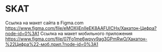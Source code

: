 # SKAT
Ссылка на макет сайта в Figma.com
https://www.figma.com/file/eMOXljEnIIeEK8AAFUICHx/Хакатон-Цифра?node-id=0%3A1 
Ссылка на макет мобильного приложения
https://www.figma.com/file/07Fo1me6wpyv9ag3GPmRwO/Хакатон-%22Цифра%22-моб.прил.?node-id=0%3A1
